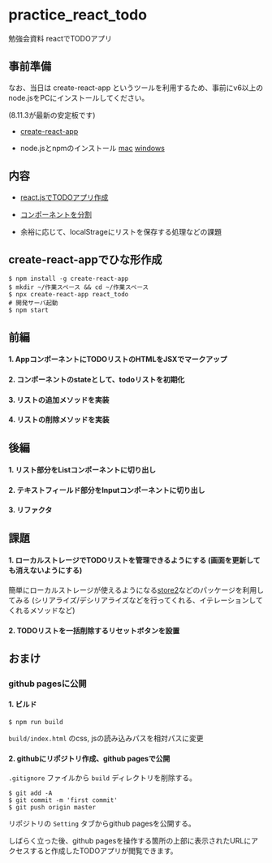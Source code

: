 # practice_react_todo
勉強会資料 reactでTODOアプリ

## 事前準備

なお、当日は create-react-app というツールを利用するため、事前にv6以上のnode.jsをPCにインストールしてください。

(8.11.3が最新の安定板です)

- [create-react-app](https://github.com/facebook/create-react-app#creating-an-app)

- node.jsとnpmのインストール
[mac](https://qiita.com/yuuki_tf/items/19e64eb3ee9bda947db0)
[windows](http://jsstudy.hatenablog.com/entry/functionaljs-9-nvm-windows)

## 内容

- [react.jsでTODOアプリ作成](https://www.to-r.net/media/react-tutorial13/)

- [コンポーネントを分割](https://www.to-r.net/media/react-tutorial14/)

- 余裕に応じて、localStrageにリストを保存する処理などの課題

## create-react-appでひな形作成

```
$ npm install -g create-react-app
$ mkdir ~/作業スペース && cd ~/作業スペース
$ npx create-react-app react_todo
# 開発サーバ起動
$ npm start
```

## 前編

#### 1. AppコンポーネントにTODOリストのHTMLをJSXでマークアップ
#### 2. コンポーネントのstateとして、todoリストを初期化
#### 3. リストの追加メソッドを実装
#### 4. リストの削除メソッドを実装

## 後編

#### 1. リスト部分をListコンポーネントに切り出し
#### 2. テキストフィールド部分をInputコンポーネントに切り出し
#### 3. リファクタ

## 課題

#### 1. ローカルストレージでTODOリストを管理できるようにする (画面を更新しても消えないようにする)
簡単にローカルストレージが使えるようになる[store2](https://www.npmjs.com/package/store2)などのパッケージを利用してみる
(シリアライズ/デシリアライズなどを行ってくれる、イテレーションしてくれるメソッドなど)
#### 2. TODOリストを一括削除するリセットボタンを設置

## おまけ
### github pagesに公開

#### 1. ビルド
```
$ npm run build
```

`build/index.html` のcss, jsの読み込みパスを相対パスに変更

#### 2. githubにリポジトリ作成、github pagesで公開
`.gitignore` ファイルから `build` ディレクトリを削除する。

```
$ git add -A
$ git commit -m 'first commit'
$ git push origin master
```
リポジトリの `Setting` タブからgithub pagesを公開する。

しばらく立った後、github pagesを操作する箇所の上部に表示されたURLにアクセスすると作成したTODOアプリが閲覧できます。

